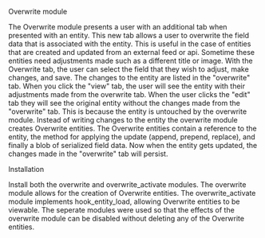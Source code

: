Overwrite module 

The Overwrite module presents a user with an additional tab when presented with an entity.  This new tab allows a user to overwrite the field data that is associated with the entity.  This is useful in the case of entities that are created and updated from an external feed or api.  Sometime these entities need adjustments made such as a different title or image.  With the Overwrite tab, the user can select the field that they wish to adjust, make changes, and save.  The changes to the entity are listed in the "overwrite" tab.  When you click the "view" tab, the user will see the entity with their adjustments made from the overwrite tab.  When the user clicks the "edit" tab they will see the original entity without the changes made from the "overwrite" tab.  This is because the entity is untouched by the overwrite module.  Instead of writing changes to the entity the overwrite module creates Overwrite entities.  The Overwrite entities contain a reference to the entity, the method for applying the update (append, prepend, replace), and finally a blob of serialized field data.  Now when the entity gets updated, the changes made in the "overwrite" tab will persist.

Installation

Install both the overwrite and overwrite_activate modules.
The overwrite module allows for the creation of Overwrite entities.
The overwrite_activate module implements hook_entity_load, allowing Overwrite entities to be viewable.
The seperate modules were used so that the effects of the overwrite module can be disabled without deleting any of the Overwrite entities.
